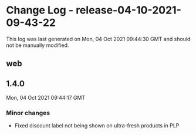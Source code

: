 # Change Log - release-04-10-2021-09-43-22

This log was last generated on Mon, 04 Oct 2021 09:44:30 GMT and should not be manually modified.

## web
## 1.4.0
Mon, 04 Oct 2021 09:44:17 GMT

### Minor changes

- Fixed discount label not being shown on ultra-fresh products in PLP

